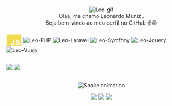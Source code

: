 ### 
<div style="display: inline">
  <div align="center" width="50%"><img src="https://i.picasion.com/pic92/59ec3e650ab9c78dc557c5c0557efc60.gif" width="150" height="150" alt="Leo-gif"/></div>
  <div align="center" width="50%"><span> Olaa, me chamo Leonardo Muniz .<br> Seja bem-vindo ao meu perfil no GitHub ✌😉</span></div>
</div>
<div align="center" style="display: inline"><br>
  <img align="center" alt="Leo-Js" height="30" width="40" src="https://raw.githubusercontent.com/devicons/devicon/master/icons/javascript/javascript-plain.svg">
  <img align="center" alt="Leo-PHP" height="30" width="40" src="https://cdn.jsdelivr.net/gh/devicons/devicon/icons/php/php-plain.svg">
  <img align="center" alt="Leo-Laravel" height="30" width="40" src="https://cdn.jsdelivr.net/gh/devicons/devicon/icons/laravel/laravel-plain-wordmark.svg" />
  <img align="center" alt="Leo-Symfony" height="30" width="40" src="https://cdn.jsdelivr.net/gh/devicons/devicon/icons/symfony/symfony-original-wordmark.svg" />
  <img align="center" alt="Leo-Jquery" height="30" width="40" src="https://cdn.jsdelivr.net/gh/devicons/devicon/icons/jquery/jquery-plain-wordmark.svg" />
  <img align="center" alt="Leo-Vuejs" height="30" width="40" src="https://cdn.jsdelivr.net/gh/devicons/devicon/icons/vuejs/vuejs-original-wordmark.svg" />
</div>

##

<div style="display: inline" align="center">
  <a href="https://github.com/leonardommuniz"></a>
  <img height="180em" src="https://github-readme-stats.vercel.app/api?username=leonardommuniz&show_icons=true&theme=dark&include_all_commits=true&count_private=true"/>
  <img height="180em" src="https://github-readme-stats.vercel.app/api/top-langs/?username=leonardommuniz&layout=compact&langs_count=5&theme=dark"/>
</div>
  
##
 
<div align="center">
  
  ![Snake animation](https://github.com/leonardommuniz/leonardommuniz/blob/output/github-contribution-grid-snake.svg)

</div>
<div align="center" > 
   <a href="https://discord.gg/MNXWXZuz" target="_blank"><img src="https://img.shields.io/badge/Discord-7289DA?style=for-the-badge&logo=discord&logoColor=white" target="_blank"></a> 
    <a href = "mailto:leonardomuniz1info@gmail.com"><img src="https://img.shields.io/badge/Gmail-D14836?style=for-the-badge&logo=gmail&logoColor=white" target="_blank"></a>
    <a href="https://www.linkedin.com/in/leoomuniz/" target="_blank"><img src="https://img.shields.io/badge/-LinkedIn-%230077B5?style=for-the-badge&logo=linkedin&logoColor=white" target="_blank"></a> 
</div>  

